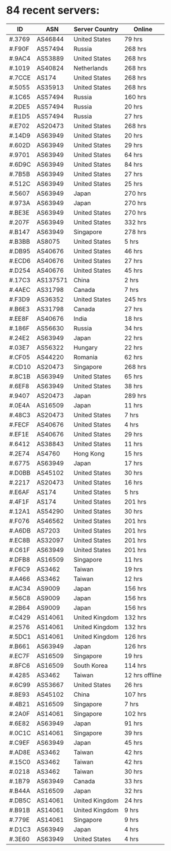 # 84 recent servers:

| ID | ASN | Server Country | Online |
| ------ | ------ | ------ | ------ |
| #.3769 | AS46844 | United States | 79 hrs |
| #.F90F | AS57494 | Russia | 268 hrs |
| #.9AC4 | AS53889 | United States | 268 hrs |
| #.1019 | AS40824 | Netherlands | 268 hrs |
| #.7CCE | AS174 | United States | 268 hrs |
| #.5055 | AS35913 | United States | 268 hrs |
| #.1C65 | AS57494 | Russia | 160 hrs |
| #.2DE5 | AS57494 | Russia | 20 hrs |
| #.E1D5 | AS57494 | Russia | 27 hrs |
| #.E702 | AS20473 | United States | 268 hrs |
| #.14D9 | AS63949 | United States | 20 hrs |
| #.602D | AS63949 | United States | 29 hrs |
| #.9701 | AS63949 | United States | 64 hrs |
| #.6D9C | AS63949 | United States | 84 hrs |
| #.7B5B | AS63949 | United States | 27 hrs |
| #.512C | AS63949 | United States | 25 hrs |
| #.5607 | AS63949 | Japan | 270 hrs |
| #.973A | AS63949 | Japan | 270 hrs |
| #.BE3E | AS63949 | United States | 270 hrs |
| #.207F | AS63949 | United States | 332 hrs |
| #.B147 | AS63949 | Singapore | 278 hrs |
| #.B3BB | AS8075 | United States | 5 hrs |
| #.DB95 | AS40676 | United States | 46 hrs |
| #.ECD6 | AS40676 | United States | 27 hrs |
| #.D254 | AS40676 | United States | 45 hrs |
| #.17C3 | AS137571 | China | 2 hrs |
| #.4AEC | AS31798 | Canada | 7 hrs |
| #.F3D9 | AS36352 | United States | 245 hrs |
| #.B6E3 | AS31798 | Canada | 27 hrs |
| #.EE8F | AS40676 | India | 18 hrs |
| #.186F | AS56630 | Russia | 34 hrs |
| #.24E2 | AS63949 | Japan | 22 hrs |
| #.03E7 | AS56322 | Hungary | 22 hrs |
| #.CF05 | AS44220 | Romania | 62 hrs |
| #.CD10 | AS20473 | Singapore | 268 hrs |
| #.8C1B | AS63949 | United States | 65 hrs |
| #.6EF8 | AS63949 | United States | 38 hrs |
| #.9407 | AS20473 | Japan | 289 hrs |
| #.0E4A | AS16509 | Japan | 11 hrs |
| #.48C3 | AS20473 | United States | 7 hrs |
| #.FECF | AS40676 | United States | 4 hrs |
| #.EF1E | AS40676 | United States | 29 hrs |
| #.6412 | AS38843 | United States | 11 hrs |
| #.2E74 | AS4760 | Hong Kong | 15 hrs |
| #.6775 | AS63949 | Japan | 17 hrs |
| #.D0BB | AS45102 | United States | 30 hrs |
| #.2217 | AS20473 | United States | 16 hrs |
| #.E6AF | AS174 | United States | 5 hrs |
| #.4F1F | AS174 | United States | 201 hrs |
| #.12A1 | AS54290 | United States | 30 hrs |
| #.F076 | AS46562 | United States | 201 hrs |
| #.A6DB | AS7203 | United States | 201 hrs |
| #.EC8B | AS32097 | United States | 201 hrs |
| #.C61F | AS63949 | United States | 201 hrs |
| #.DFB8 | AS16509 | Singapore | 11 hrs |
| #.F6C9 | AS3462 | Taiwan | 19 hrs |
| #.A466 | AS3462 | Taiwan | 12 hrs |
| #.AC34 | AS9009 | Japan | 156 hrs |
| #.56C8 | AS9009 | Japan | 156 hrs |
| #.2B64 | AS9009 | Japan | 156 hrs |
| #.C429 | AS14061 | United Kingdom | 132 hrs |
| #.2576 | AS14061 | United Kingdom | 132 hrs |
| #.5DC1 | AS14061 | United Kingdom | 126 hrs |
| #.B661 | AS63949 | Japan | 126 hrs |
| #.EC7F | AS16509 | Singapore | 19 hrs |
| #.8FC6 | AS16509 | South Korea | 114 hrs |
| #.4285 | AS3462 | Taiwan | 12 hrs offline |
| #.6C99 | AS53667 | United States | 26 hrs |
| #.8E93 | AS45102 | China | 107 hrs |
| #.4B21 | AS16509 | Singapore | 7 hrs |
| #.2A0F | AS14061 | Singapore | 102 hrs |
| #.6E82 | AS63949 | Japan | 91 hrs |
| #.0C1C | AS14061 | Singapore | 39 hrs |
| #.C9EF | AS63949 | Japan | 45 hrs |
| #.AD8E | AS3462 | Taiwan | 42 hrs |
| #.15C0 | AS3462 | Taiwan | 42 hrs |
| #.0218 | AS3462 | Taiwan | 30 hrs |
| #.1B79 | AS63949 | Canada | 33 hrs |
| #.B44A | AS16509 | Japan | 32 hrs |
| #.DB5C | AS14061 | United Kingdom | 24 hrs |
| #.B91B | AS14061 | United Kingdom | 9 hrs |
| #.779E | AS14061 | Singapore | 9 hrs |
| #.D1C3 | AS63949 | Japan | 4 hrs |
| #.3E60 | AS63949 | United States | 4 hrs |

